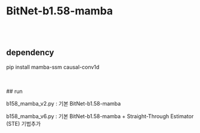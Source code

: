 # BitNet-b1.58-mamba

<br><br>
## dependency

 pip install mamba-ssm causal-conv1d


 <br>
<br>
## run
<br>

b158_mamba_v2.py  : 기본 BitNet-b1.58-mamba

b158_mamba_v6.py : 기본 BitNet-b1.58-mamba + Straight-Through Estimator (STE) 기법추가 
